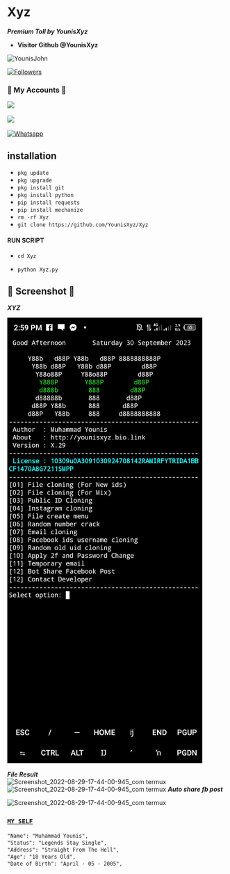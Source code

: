 # Xyz
 ___Premium Toll by YounisXyz___</br>
* **Visitor Github @YounisXyz**

![YounisJohn](https://komarev.com/ghpvc/?username=YounisXyz&color=blue)

<a href="https://github.com/YounisXyz/followers">

<img title="Followers" src="https://img.shields.io/github/followers/YounisXyz?label=Followers&color=red&style=flat-square"></a>

### 👤 My Accounts 👤

[![](https://img.shields.io/badge/Facebook-blue?logo=Facebook&logoColor=blue&labelColor=white)](https://www.facebook.com/noob.hackers)

[![](https://img.shields.io/badge/Messenger-red?logo=Messenger&logoColor=red&labelColor=black)](https://m.me/noob.hackers) <br>

[![Whatsapp](https://img.shields.io/badge/Whatsapp-Younis.john-deepgreen?style=flat-square&logo=whatsapp)](https://wa.me/+923404708884)

## <b>installation</b>

- `pkg update`
- `pkg upgrade`
- `pkg install git`
- `pkg install python`
- `pip install requests`
- `pip install mechanize`
- `rm -rf Xyz`
- `git clone https://github.com/YounisXyz/Xyz`

#### RUN SCRIPT

- `cd Xyz`

- `python Xyz.py`

## 📸 Screenshot 📸

 ___XYZ___</br>

![Screenshot_2022-08-29-17-44-00-945_com termux](https://github.com/YounisXyz/Xyz/blob/main/Screenshot_20230930-145939.jpg)

___File Result___</br>
![Screenshot_2022-08-29-17-44-00-945_com termux](https://github.com/YounisXyz/Xyz/blob/main/img_1681480946172.jpg)
![Screenshot_2022-08-29-17-44-00-945_com termux](https://github.com/YounisXyz/Screenshot_Room/blob/main/img_1682224803947.jpg)
___Auto share fb post___</br>

![Screenshot_2022-08-29-17-44-00-945_com termux](https://github.com/YounisXyz/Xyz/blob/main/Screenshot_20230413-063414.jpg)

### [`MY SELF`](https://github.com/YounisJohn)
```
"Name": "Muhammad Younis",
"Status": "Legends Stay Single",
"Address": "Straight From The Hell",
"Age": "18 Years Old",
"Date of Birth": "April - 05 - 2005",
   
```









